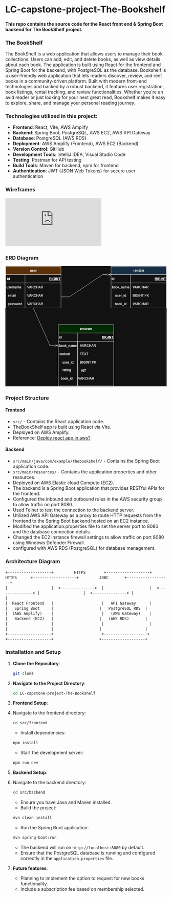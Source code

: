 # LC-capstone-project-The-Bookshelf

#### This repo contains the source code for the React front end & Spring Boot backend for The BookShelf project.

### The BookShelf
The BookShelf is a web application that allows users to manage their book collections. Users can add, edit, and delete books, as well as view details about each book. The
application is built using React for the frontend and Spring Boot for the backend, with PostgreSQL as the database.
Bookshelf is a user-friendly web application that lets readers discover, review, and rent books in a community-driven platform.
Built with modern front-end technologies and backed by a robust backend, it features user registration, book listings, rental tracking, and review functionalities.
Whether you're an avid reader or just looking for your next great read, Bookshelf makes it easy to explore, share, and manage your personal reading journey.


### Technologies utilized in this project:

- **Frontend**: React, Vite, AWS Amplify
- **Backend**: Spring Boot, PostgreSQL, AWS EC2, AWS API Gateway
- **Database**: PostgreSQL (AWS RDS)
- **Deployment**: AWS Amplify (Frontend), AWS EC2 (Backend) 
- **Version Control**: GitHub
- **Development Tools**: IntelliJ IDEA, Visual Studio Code
- **Testing**: Postman for API testing
- **Build Tools**: Maven for backend, npm for frontend
- **Authentication**: JWT (JSON Web Tokens) for secure user authentication



### Wireframes
![Wireframes](https://github.com/priyajana/LC-capstone-project-The-Bookshelf/blob/main/wireframe-2.pdf)

### ERD Diagram
![ERD Diagram](https://github.com/priyajana/LC-capstone-project-The-Bookshelf/blob/main/erd_bookshelf.png)
 


### Project Structure

#### Frontend

- `src/` - Contains the React application code.
- TheBookShelf app is built using React via Vite.
- Deployed on AWS Amplify.
- Reference: [Deploy react app in aws?](https://dev.to/sachithmayantha/deploying-a-reactjs-app-on-aws-amplify-in-3-minutes-18el)

#### Backend
- `src/main/java/com/example/thebookshelf/` - Contains the Spring Boot application code.
- `src/main/resources/` - Contains the application properties and other resources.
- Deployed on AWS Elastic cloud Compute (EC2).
- The backend is a Spring Boot application that provides RESTful APIs for the frontend.
- Configured the inbound and outbound rules in the AWS security group to allow traffic on port 8080.
- Used Telnet to test the connection to the backend server.
- Utilized AWS API Gateway as a proxy to route HTTP requests from the frontend to the Spring Boot backend hosted on an EC2 instance.
- Modified the application.properties file to set the server port to 8080 and the database connection details.
- Changed the EC2 instance firewall settings to allow traffic on port 8080 using Windows Defender Firewall.
- configured with AWS RDS (PostgreSQL) for database management.

### Architecture Diagram

```plaintext
+-------------------+         HTTPS        +-------------------+         HTTPS      +-------------------+         JDBC       +-------------------+
|                   |  <--------------->  |                    |  <---------------> |                   |  <---------------> |                   |
|  React Frontend   |                     |   API Gateway      |                    |   Spring Boot     |                    |   PostgreSQL RDS  |
|  (AWS Amplify)    |                     |   (AWS Gateway)    |                    |   Backend (EC2)   |                    |   (AWS RDS)       |
|                   |                     |                    |                    |                   |                    |                   |
+-------------------+                     +-------------------+                     +-------------------+                    +-------------------+

```

### Installation and Setup

1. **Clone the Repository**:
   ```bash
   git clone
2. **Navigate to the Project Directory**:
   ```bash
   cd LC-capstone-project-The-Bookshelf
   ```
3. **Frontend Setup**:
4. Navigate to the frontend directory:
   ```bash
   cd src/frontend
   ```
    - Install dependencies:
   ```bash
   npm install
   ```
    - Start the development server:
   ```bash
   npm run dev
   ```
5. **Backend Setup**:
6. Navigate to the backend directory:
   ```bash
   cd src/backend
   ```
    - Ensure you have Java and Maven installed.
    - Build the project:
   ```bash
   mvn clean install
   ```
    - Run the Spring Boot application:
   ```bash
   mvn spring-boot:run
   ```
    - The backend will run on `http://localhost:8080` by default.
    - Ensure that the PostgreSQL database is running and configured correctly in the `application.properties` file.
   
7. **Future features**:
   - Planning to implement the option to request for new books functionality.
   - Include a subscription fee based on membership selected.